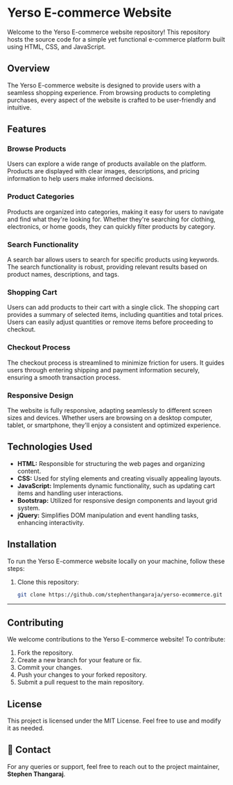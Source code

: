 # Yerso E-commerce Website

Welcome to the Yerso E-commerce website repository! This repository hosts the source code for a simple yet functional e-commerce platform built using HTML, CSS, and JavaScript.

## Overview

The Yerso E-commerce website is designed to provide users with a seamless shopping experience. From browsing products to completing purchases, every aspect of the website is crafted to be user-friendly and intuitive.

## Features

### Browse Products
Users can explore a wide range of products available on the platform. Products are displayed with clear images, descriptions, and pricing information to help users make informed decisions.

### Product Categories
Products are organized into categories, making it easy for users to navigate and find what they're looking for. Whether they're searching for clothing, electronics, or home goods, they can quickly filter products by category.

### Search Functionality
A search bar allows users to search for specific products using keywords. The search functionality is robust, providing relevant results based on product names, descriptions, and tags.

### Shopping Cart
Users can add products to their cart with a single click. The shopping cart provides a summary of selected items, including quantities and total prices. Users can easily adjust quantities or remove items before proceeding to checkout.

### Checkout Process
The checkout process is streamlined to minimize friction for users. It guides users through entering shipping and payment information securely, ensuring a smooth transaction process.

### Responsive Design
The website is fully responsive, adapting seamlessly to different screen sizes and devices. Whether users are browsing on a desktop computer, tablet, or smartphone, they'll enjoy a consistent and optimized experience.

## Technologies Used

- **HTML:** Responsible for structuring the web pages and organizing content.
- **CSS:** Used for styling elements and creating visually appealing layouts.
- **JavaScript:** Implements dynamic functionality, such as updating cart items and handling user interactions.
- **Bootstrap:** Utilized for responsive design components and layout grid system.
- **jQuery:** Simplifies DOM manipulation and event handling tasks, enhancing interactivity.

## Installation

To run the Yerso E-commerce website locally on your machine, follow these steps:

1. Clone this repository:
   ```bash
   git clone https://github.com/stephenthangaraja/yerso-ecommerce.git
   ```

---

## Contributing

We welcome contributions to the Yerso E-commerce website! To contribute:

1. Fork the repository.
2. Create a new branch for your feature or fix.
3. Commit your changes.
4. Push your changes to your forked repository.
5. Submit a pull request to the main repository.

## License

This project is licensed under the MIT License. Feel free to use and modify it as needed.

## 📧 Contact

For any queries or support, feel free to reach out to the project maintainer, **Stephen Thangaraj**.
